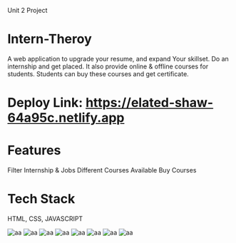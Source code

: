  Unit 2 Project
# Intern-Theroy

 A web application to upgrade your resume, and expand Your skillset. Do an internship and get placed. It also provide online & offline courses for students. Students can buy these courses and get certificate.
 
 # Deploy Link: https://elated-shaw-64a95c.netlify.app
 # Features
 Filter Internship & Jobs
Different Courses Available
Buy Courses
 # Tech Stack
 HTML, CSS, JAVASCRIPT
 
<img src='https://pbs.twimg.com/media/FT1hQ1BXsAI216y?format=jpg&name=large' alt='aa' />


<img src='https://pbs.twimg.com/media/FT1hMFLWQAEdHS1?format=jpg&name=large' alt='aa' />



<img src='https://pbs.twimg.com/media/FT1hMFNWAAEaZO0?format=jpg&name=large' alt='aa' />



<img src='https://pbs.twimg.com/media/FT1hMFLWQAEdHS1?format=jpg&name=large' alt='aa' />



<img src='https://pbs.twimg.com/media/FT1hMFNWAAEaZO0?format=jpg&name=large' alt='aa' />



<img src='https://pbs.twimg.com/media/FT1hMFXXwAA4wkx?format=jpg&name=large' alt='aa' />


<img src='https://pbs.twimg.com/media/FT1hMFTWAAccMf3?format=jpg&name=large' alt='aa' />



<img src='https://pbs.twimg.com/media/FT1hQ1BXsAI216y?format=jpg&name=large' alt='aa' />
